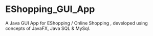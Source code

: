 # EShopping_GUI_App
A Java GUI App for EShopping / Online Shopping , developed using concepts of JavaFX, Java SQL &amp; MySql.
